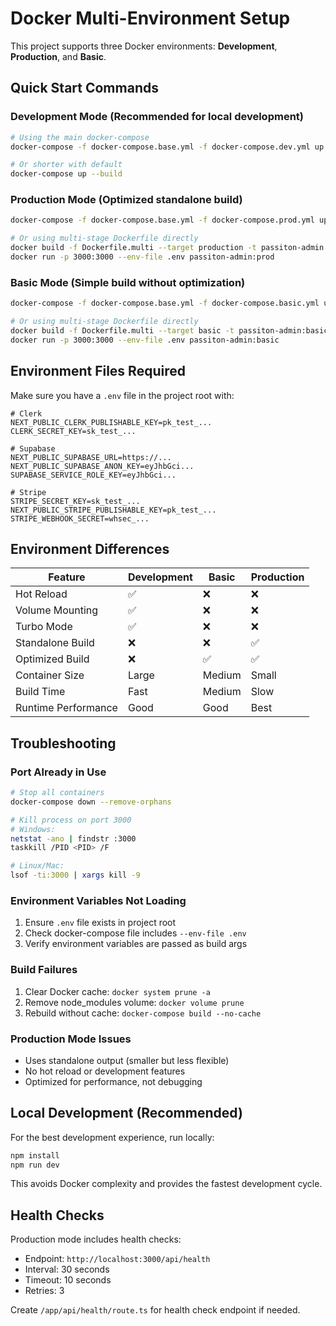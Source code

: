 # Docker Multi-Environment Setup

This project supports three Docker environments: **Development**, **Production**, and **Basic**.

## Quick Start Commands

### Development Mode (Recommended for local development)
```bash
# Using the main docker-compose
docker-compose -f docker-compose.base.yml -f docker-compose.dev.yml up --build

# Or shorter with default
docker-compose up --build
```

### Production Mode (Optimized standalone build)
```bash
docker-compose -f docker-compose.base.yml -f docker-compose.prod.yml up --build

# Or using multi-stage Dockerfile directly
docker build -f Dockerfile.multi --target production -t passiton-admin:prod .
docker run -p 3000:3000 --env-file .env passiton-admin:prod
```

### Basic Mode (Simple build without optimization)
```bash
docker-compose -f docker-compose.base.yml -f docker-compose.basic.yml up --build

# Or using multi-stage Dockerfile directly
docker build -f Dockerfile.multi --target basic -t passiton-admin:basic .
docker run -p 3000:3000 --env-file .env passiton-admin:basic
```

## Environment Files Required

Make sure you have a `.env` file in the project root with:

```env
# Clerk
NEXT_PUBLIC_CLERK_PUBLISHABLE_KEY=pk_test_...
CLERK_SECRET_KEY=sk_test_...

# Supabase
NEXT_PUBLIC_SUPABASE_URL=https://...
NEXT_PUBLIC_SUPABASE_ANON_KEY=eyJhbGci...
SUPABASE_SERVICE_ROLE_KEY=eyJhbGci...

# Stripe
STRIPE_SECRET_KEY=sk_test_...
NEXT_PUBLIC_STRIPE_PUBLISHABLE_KEY=pk_test_...
STRIPE_WEBHOOK_SECRET=whsec_...
```

## Environment Differences

| Feature | Development | Basic | Production |
|---------|------------|-------|------------|
| Hot Reload | ✅ | ❌ | ❌ |
| Volume Mounting | ✅ | ❌ | ❌ |
| Turbo Mode | ✅ | ❌ | ❌ |
| Standalone Build | ❌ | ❌ | ✅ |
| Optimized Build | ❌ | ✅ | ✅ |
| Container Size | Large | Medium | Small |
| Build Time | Fast | Medium | Slow |
| Runtime Performance | Good | Good | Best |

## Troubleshooting

### Port Already in Use
```bash
# Stop all containers
docker-compose down --remove-orphans

# Kill process on port 3000
# Windows:
netstat -ano | findstr :3000
taskkill /PID <PID> /F

# Linux/Mac:
lsof -ti:3000 | xargs kill -9
```

### Environment Variables Not Loading
1. Ensure `.env` file exists in project root
2. Check docker-compose file includes `--env-file .env`
3. Verify environment variables are passed as build args

### Build Failures
1. Clear Docker cache: `docker system prune -a`
2. Remove node_modules volume: `docker volume prune`
3. Rebuild without cache: `docker-compose build --no-cache`

### Production Mode Issues
- Uses standalone output (smaller but less flexible)
- No hot reload or development features
- Optimized for performance, not debugging

## Local Development (Recommended)

For the best development experience, run locally:

```bash
npm install
npm run dev
```

This avoids Docker complexity and provides the fastest development cycle.

## Health Checks

Production mode includes health checks:
- Endpoint: `http://localhost:3000/api/health`
- Interval: 30 seconds
- Timeout: 10 seconds
- Retries: 3

Create `/app/api/health/route.ts` for health check endpoint if needed.